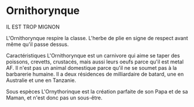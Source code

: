 # Ornithorynque

IL EST TROP MIGNON

L'Ornithorynque respire la classe. L'herbe de plie en signe de respect avant même qu'il passe dessus.

Caractéristiques
L'Ornithorynque est un carnivore qui aime se taper des poissons, crevetts, crustacés, mais aussi leurs oeufs parce qu'il est metal AF.
Il n'est pas un animal domestique parce qu'il ne se soumet pas à la barbarerie humaine.
Il a deux résidences de milliardaire de batard, une en Australie et une en Tanzanie.

Sous espèces
L'Ornythorinque est la création parfaite de son Papa et de sa Maman, et n'est donc pas un sous-être.